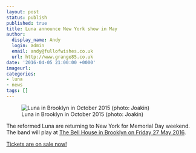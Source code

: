 ```yaml
---
layout: post
status: publish
published: true
title: Luna announce New York show in May
author:
  display_name: Andy
  login: admin
  email: andy@fullofwishes.co.uk
  url: http://www.grange85.co.uk
date: '2016-04-05 21:00:00 +0000'
imageurl:
categories:
- luna
- news
tags: []
---
```

<figure class="caption aligncenter"><img src="https://media.fullofwishes.co.uk/02-luna/show_assets/2015-10-09/2015-10-09-luna-joakim-008.jpg" alt="Luna in Brooklyn in October 2015 (photo: Joakin)" /><figcaption class="caption-text">Luna in Brooklyn in October 2015 (photo: Joakin)</figcaption></figure>
<p class="lead">The reformed Luna are returning to New York for Memorial Day weekend. The band will play at <a href="/database/luna/shows/2016/2016-05-27-luna-the-bell-house-brooklyn-new-york-ny-usa/">The Bell House in Brooklyn on Friday 27 May 2016</a>.</p>
<p class="lead"><a href="https://www.ticketfly.com/purchase/event/1153103" class="_blank">Tickets are on sale now!</a>
